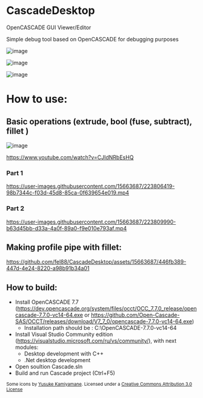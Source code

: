 # CascadeDesktop
OpenCASCADE GUI Viewer/Editor

Simple debug tool based on OpenCASCADE for debugging purposes

![image](https://github.com/fel88/CascadeDesktop/assets/15663687/cc6f5aed-2425-485f-b9ee-647d78fd279e)

![image](https://github.com/fel88/CascadeDesktop/assets/15663687/8bb3410f-2a6b-4073-853e-cea2172b46a4)

![image](https://github.com/user-attachments/assets/86a773a3-632d-4f28-87d4-546db5710bc0)


# How to use:

## Basic operations (extrude, bool (fuse, subtract), fillet )
![image](https://user-images.githubusercontent.com/15663687/223804454-f6aaa2be-a2b7-4121-a727-db93230d6424.png)

https://www.youtube.com/watch?v=CJIdNRbEsHQ

### Part 1

https://user-images.githubusercontent.com/15663687/223806419-98b7344c-f03d-45d8-85ca-0f639654e019.mp4

### Part 2

https://user-images.githubusercontent.com/15663687/223809990-b63d45bb-d33a-4a0f-89a0-f9e010e793af.mp4



## Making profile pipe with fillet:
<!--https://user-images.githubusercontent.com/15663687/220192496-6f2c0dce-35b9-4d2d-969c-4d66d6ed5dbb.mp4-->
https://github.com/fel88/CascadeDesktop/assets/15663687/446fb389-447d-4e24-8220-a98b91b34a01


## How to build:
- Install OpenCASCADE 7.7 (https://dev.opencascade.org/system/files/occt/OCC_7.7.0_release/opencascade-7.7.0-vc14-64.exe or https://github.com/Open-Cascade-SAS/OCCT/releases/download/V7_7_0/opencascade-7.7.0-vc14-64.exe)
   - Installation path should be : C:\OpenCASCADE-7.7.0-vc14-64
- Install Visual Studio Community edition (https://visualstudio.microsoft.com/ru/vs/community/), with next modules:
  - Desktop development with C++
  - .Net desktop development
- Open soultion Cascade.sln
- Build and run Cascade project (Ctrl+F5)
  

<sub>Some icons by [Yusuke Kamiyamane](http://p.yusukekamiyamane.com/). Licensed under a [Creative Commons Attribution 3.0 License](http://creativecommons.org/licenses/by/3.0/)</sub>
